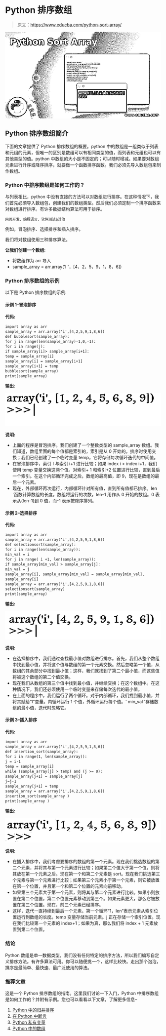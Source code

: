# Python 排序数组

> 原文：<https://www.educba.com/python-sort-array/>

![Python Sort Array](img/aeda8b1c5bd5dfd5aba030a183f46643.png)



## Python 排序数组简介

下面的文章提供了 Python 排序数组的概要。python 中的数组是一组类似于列表和元组的元素，但唯一的区别是数组可以有相同类型的值，而列表和元组也可以有其他类型的值。python 中数组的大小是不固定的；可以随时增减。如果要对数组元素进行升序或降序排序，就要做一个函数排序函数。我们必须先导入数组包来制作数组。

### Python 中排序数组是如何工作的？

与列表相比，python 中没有直接的方法可以对数组进行排序。在这种情况下，我们首先必须导入数组包，创建我们的数组类型。然后我们必须定制一个排序函数来对数组进行排序。有许多数据结构算法可用于排序。

<small>网页开发、编程语言、软件测试&其他</small>

例如，冒泡排序、选择排序和插入排序。

我们将对数组使用三种排序算法。

**让我们创建一个数组:**

*   将数组作为 arr 导入
*   sample_array = arr.array('I '，[4，2，5，9，1，8，6])

### Python 排序数组的示例

以下是 Python 排序数组的示例:

#### 示例 1–冒泡排序

**代码:**

```
import array as arr
sample_array = arr.array('i',[4,2,5,9,1,8,6])
def bubblesort(sample_array):
for j in range(len(sample_array)-1,0,-1):
for i in range(j):
if sample_array[i]> sample_array[i+1]:
temp = sample_array[i]
sample_array[i] = sample_array[i+1]
sample_array[i+1] = temp
bubblesort(sample_array)
print(sample_array)
```

**输出**:

![python sort array op 1](img/2292123ed3b0c669ebb6f5e299dcced9.png "python sort array op 1")



**说明:**

*   上面的程序是冒泡排序。我们创建了一个整数类型的 sample_array 数组。我们知道，数组里面的每个值都是索引的，索引是从 0 开始的。排序时使用交换；我们已经创建了一个临时变量 temp，它将存储每次循环迭代的中间值。
*   在冒泡排序中，索引 I 与索引 i+1 进行比较；如果 index i > index i+1，我们使用 temp 变量交换这两个值。对索引+ 1 和索引+2 位置进行比较，直到最后一个索引。在这个内部循环完成之后，数组的最高值，即 9，现在是数组的最后一个元素。
*   现在，外部循环再次运行，内部循环针对所有值，直到所有值都已排序。len '函数计算数组的长度，数组将运行的次数，len–1 用作从 0 开始的数组。0 表示从(len–1)到 0 值，而-1 表示按降序排列。

#### 示例 2–选择排序

**代码:**

```
import array as arr
sample_array = arr.array('i',[4,2,5,9,1,8,6])
def selectionsort(sample_array):
for i in range(len(sample_array)):
min_val = i
for j in range( i +1, len(sample_array)):
if sample_array[min_val] > sample_array[j]:
min_val = j
sample_array[i], sample_array[min_val] = sample_array[min_val], sample_array[i]
sample_array = arr.array('i',[4,2,5,9,1,8,6])
selectionsort(sample_array)
print(sample_array)
```

**输出:**

![python sort array 2](img/66baa145821a6012940e6b0a17e40478.png "python sort array 2")



**说明:**

*   在选择排序中，我们通过查找最小值对数组进行排序。首先，我们从整个数组中找到最小值，并将这个值与数组的第一个元素交换。然后忽略第一个值，从数组的其余部分中找到最小值；这样，我们就找到了第二个最小值，而这些值将被这个数组的第二个值交换。
*   现在我们从数组的第三个值中找到最小值，并继续交换；在这个数组中。在这种情况下，我们还必须使用一个临时变量来存储每次迭代的最小值。
*   在上面的程序中，我们运行了两个循环。对于内部循环，我们找到最小值，并将其赋给“I”变量。内循环运行 1 个值，外循环运行每个值。' min_val '存储数组的最小值，迭代时忽略它。

#### 示例 3–插入排序

**代码:**

```
import array as arr
sample_array = arr.array('i',[4,2,5,9,1,8,6])
def insertion_sort(sample_array):
for i in range(1, len(sample_array)):
j = i-1
temp = sample_array[i]
while (sample_array[j] > temp) and (j >= 0):
sample_array[j+1] = sample_array[j]
j=j-1
sample_array[j+1] = temp
sample_array = arr.array('i',[4,2,5,9,1,8,6])
insertion_sort(sample_array )
print(sample_array )
```

**输出:**

![insertion](img/17b20d2402b64121b54ead88a700a004.png "insertion")



**说明:**

*   在插入排序中，我们考虑要排序的数组的第一个元素。现在我们挑选数组的第二个元素，并将其与第一个元素进行比较；如果第二个值大于第一个值，则将其放在第一个元素之后。现在第一个和第二个元素是 sort。现在我们挑选第三个元素与第一个元素进行比较；如果第三个元素小于第一个元素，则它被放置在第一个位置，并且第一个和第二个位置的元素向前移动。
*   如果第三个元素大于第一个元素，则将其与第二个元素进行比较。如果小则放置在第二个位置，第二个位置元素移动到第三个。如果元素更大，那么它被放置在第三个位置。现在，前三个元素已经排序。
*   这样，迭代一直持续到最后一个元素。第一个循环“1，len”表示元素从索引位置运行到数组的长度。temp 变量存储当前元素。j 正在存储一个索引位置。现在我们比较第一个元素的 index+1；如果为真，那么我们将 index + 1 元素放置到第二个位置。

### 结论

Python 数组是单一数据类型，我们没有任何特定的排序方法，所以我们编写自定义排序方法。有许多算法可用。你可以随便挑一个，这样比较快。走出那个泡泡，排序是最简单、最快速、最广泛使用的算法。

### 推荐文章

这是一个 Python 排序数组的指南。这里我们讨论一下入门，Python 中排序数组是如何工作的？并附有示例。您也可以看看以下文章，了解更多信息–

1.  [Python 中的归并排序](https://www.educba.com/merge-sort-in-python/)
2.  [在 Python 中断言](https://www.educba.com/assert-in-python/)
3.  [Python 私有变量](https://www.educba.com/python-private-variables/)
4.  [Python 中的数组](https://www.educba.com/arrays-in-python/)





